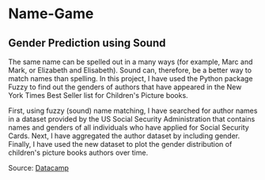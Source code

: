 # Name-Game
<h2>Gender Prediction using Sound</h2>

<p>The same name can be spelled out in a many ways (for example, Marc and Mark, or Elizabeth and Elisabeth). Sound can, therefore, be a better way to match names than spelling. In this project, I have used the Python package Fuzzy to find out the genders of authors that have appeared in the New York Times Best Seller list for Children's Picture books.</p>

<p>First, using fuzzy (sound) name matching, I have searched for author names in a dataset provided by the US Social Security Administration that contains names and genders of all individuals who have applied for Social Security Cards. Next, I have aggregated the author dataset by including gender. Finally, I have used the new dataset to plot the gender distribution of children's picture books authors over time.</p>

Source: <a href="https://learn.datacamp.com/">Datacamp</a>

